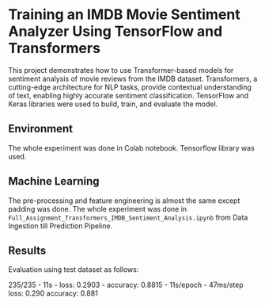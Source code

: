 # Training an IMDB Movie Sentiment Analyzer Using TensorFlow and Transformers

This project demonstrates how to use Transformer-based models for sentiment analysis of movie reviews from the IMDB dataset. Transformers, a cutting-edge architecture for NLP tasks, provide contextual understanding of text, enabling highly accurate sentiment classification. TensorFlow and Keras libraries were used to build, train, and evaluate the model.

## Environment

The whole experiment was done in Colab notebook. Tensorflow library was used.

## Machine Learning

The pre-processing and feature engineering is almost the same except padding was done. The whole experiment was done in `Full_Assignment_Transformers_IMDB_Sentiment_Analysis.ipynb` from Data Ingestion till Prediction Pipeline.

## Results
Evaluation using test dataset as follows:

235/235 - 11s - loss: 0.2903 - accuracy: 0.8815 - 11s/epoch - 47ms/step
loss: 0.290
accuracy: 0.881
